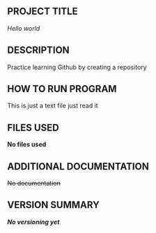 ## PROJECT TITLE
_Hello world_
## DESCRIPTION
Practice learning Github by creating a repository
## HOW TO RUN PROGRAM
This is just a text file just read it
## FILES USED
**No files used**
## ADDITIONAL DOCUMENTATION
~~No documentation~~
## VERSION SUMMARY
***No versioning yet***
